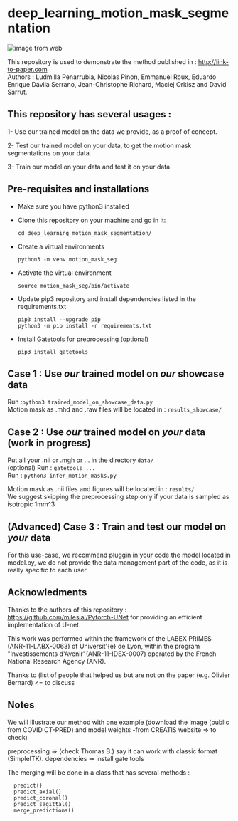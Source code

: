 # deep_learning_motion_mask_segmentation

![image from web](https://www.creatis.insa-lyon.fr/nextcloud/index.php/s/boGJjsP5tnFSWw2/preview)

This repository is used to demonstrate the method published in : http://link-to-paper.com  
Authors : Ludmilla Penarrubia, Nicolas Pinon, Emmanuel Roux, Eduardo Enrique Davila Serrano, Jean-Christophe Richard, Maciej Orkisz and David Sarrut.


## This repository has several usages :

 1- Use our trained model on the data we provide, as a proof of concept.  

 2- Test our trained model on your data, to get the motion mask segmentations on your data.  

 3- Train our model on your data and test it on your data  

## Pre-requisites and installations

* Make sure you have python3 installed  

* Clone this repository on your machine and go in it:  

    `cd deep_learning_motion_mask_segmentation/`  

* Create a virtual environments  

    `python3 -m venv motion_mask_seg`  

* Activate the virtual environment  

    `source motion_mask_seg/bin/activate`  

* Update pip3 repository and install dependencies listed in the requirements.txt  

    `pip3 install --upgrade pip`  
    `python3 -m pip install -r requirements.txt`  

* Install Gatetools for preprocessing (optional)

    `pip3 install gatetools`  



## Case 1 : Use *our* trained model on *our* showcase data

   Run :`python3 trained_model_on_showcase_data.py`  
   Motion mask as .mhd and .raw files will be located in : `results_showcase/`  

## Case 2 : Use *our* trained model on *your* data (work in progress)

   Put all your .nii or .mgh or ... in the directory `data/`  
   (optional) Run : `gatetools ...`  
   Run : `python3 infer_motion_masks.py`  

   Motion mask as .nii files and figures will be located in : `results/`  
   We suggest skipping the preprocessing step only if your data is sampled as isotropic 1mm^3  

## (Advanced) Case 3 : Train and test our model on *your* data

For this use-case, we recommend pluggin in your code the model located in model.py, we do not provide the data management part of the code, as it is really specific to each user.  


## Acknowledments

Thanks to the authors of this repository : https://github.com/milesial/Pytorch-UNet for providing an efficient implementation of U-net.  

This work was performed within the framework of the LABEX PRIMES (ANR-11-LABX-0063) of Universit\'{e} de Lyon, within the program "Investissements d'Avenir"(ANR-11-IDEX-0007) operated by the French National Research Agency (ANR).  

Thanks to (list of people that helped us but are not on the paper (e.g. Olivier Bernard) <= to discuss  

## Notes

We will illustrate our method with one example (download the image (public from COVID CT-PRED) and model weights -from CREATIS website => to check)

preprocessing => (check Thomas B.) say it can work with classic format (SimpleITK).
dependencies => install gate tools

The merging will be done in a class that has several methods :

      predict()
      predict_axial()
      predict_coronal()
      predict_sagittal()
      merge_predictions()
